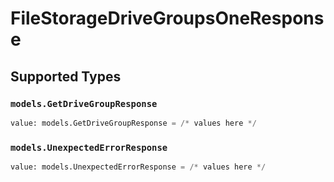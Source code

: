 # FileStorageDriveGroupsOneResponse


## Supported Types

### `models.GetDriveGroupResponse`

```python
value: models.GetDriveGroupResponse = /* values here */
```

### `models.UnexpectedErrorResponse`

```python
value: models.UnexpectedErrorResponse = /* values here */
```

